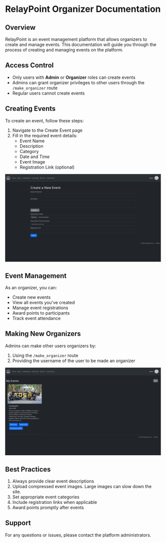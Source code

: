 # RelayPoint Organizer Documentation

## Overview
RelayPoint is an event management platform that allows organizers to create and manage events. This documentation will guide you through the process of creating and managing events on the platform.

## Access Control
- Only users with **Admin** or **Organizer** roles can create events
- Admins can grant organizer privileges to other users through the `/make_organizer` route
- Regular users cannot create events

## Creating Events
To create an event, follow these steps:

1. Navigate to the Create Event page
2. Fill in the required event details:
   - Event Name
   - Description
   - Category
   - Date and Time
   - Event Image
   - Registration Link (optional)

![Create Event Page](static/images/screenshot8.png)

## Event Management
As an organizer, you can:
- Create new events
- View all events you've created
- Manage event registrations
- Award points to participants
- Track event attendance

## Making New Organizers
Admins can make other users organizers by:
1. Using the `/make_organizer` route
2. Providing the username of the user to be made an organizer

![Make Organizer](static/images/screenshot9.png)

## Best Practices
1. Always provide clear event descriptions
2. Upload compressed event images. Large images can slow down the site. 
3. Set appropriate event categories
4. Include registration links when applicable
5. Award points promptly after events

## Support
For any questions or issues, please contact the platform administrators.
